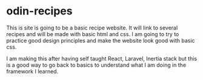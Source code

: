 # odin-recipes

This is site is going to be a basic recipe website. It will link to several recipes and will be made with basic html and css. I am going to try to practice good design principles and make the website look good with basic css. 

I am making this after having self taught React, Laravel, Inertia stack but this is a good way to go back to basics to understand what I am doing in the framework I learned. 